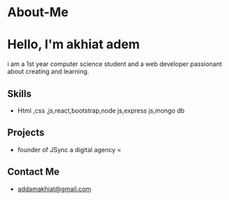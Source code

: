 # About-Me

# Hello, I'm akhiat adem
 i am a 1st year computer science student and a web developer passionant about creating and learning.

## Skills

- Html ,css ,js,react,bootstrap,node js,express js,mongo db


## Projects

- founder of JSync a digital agency
=

## Contact Me

- addamakhiat@gmail.com



